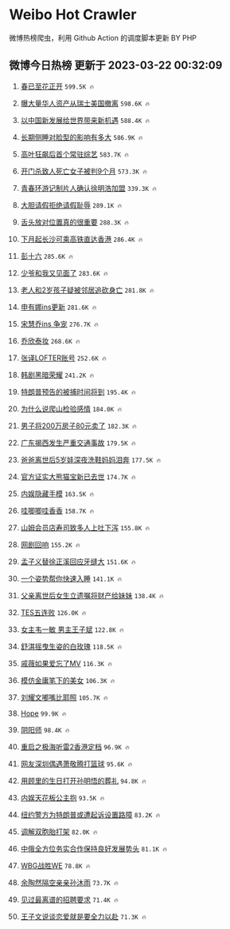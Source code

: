 # Weibo Hot Crawler 



微博热榜爬虫，利用 Github Action 的调度脚本更新 BY PHP 


## 微博今日热榜 更新于 2023-03-22 00:32:09 
1. [春已至花正开](https://s.weibo.com/weibo?q=%23%E6%98%A5%E5%B7%B2%E8%87%B3%E8%8A%B1%E6%AD%A3%E5%BC%80%23&t=31&band_rank=1&Refer=top) `599.5K 🔥` 

1. [曝大量华人资产从瑞士美国撤离](https://s.weibo.com/weibo?q=%23%E6%9B%9D%E5%A4%A7%E9%87%8F%E5%8D%8E%E4%BA%BA%E8%B5%84%E4%BA%A7%E4%BB%8E%E7%91%9E%E5%A3%AB%E7%BE%8E%E5%9B%BD%E6%92%A4%E7%A6%BB%23&t=31&band_rank=2&Refer=top) `598.6K 🔥` 

1. [以中国新发展给世界带来新机遇](https://s.weibo.com/weibo?q=%23%E4%BB%A5%E4%B8%AD%E5%9B%BD%E6%96%B0%E5%8F%91%E5%B1%95%E7%BB%99%E4%B8%96%E7%95%8C%E5%B8%A6%E6%9D%A5%E6%96%B0%E6%9C%BA%E9%81%87%23&t=31&band_rank=3&Refer=top) `588.4K 🔥` 

1. [长期侧睡对脸型的影响有多大](https://s.weibo.com/weibo?q=%23%E9%95%BF%E6%9C%9F%E4%BE%A7%E7%9D%A1%E5%AF%B9%E8%84%B8%E5%9E%8B%E7%9A%84%E5%BD%B1%E5%93%8D%E6%9C%89%E5%A4%9A%E5%A4%A7%23&t=31&band_rank=4&Refer=top) `586.9K 🔥` 

1. [高叶狂飙后首个常驻综艺](https://s.weibo.com/weibo?q=%23%E9%AB%98%E5%8F%B6%E7%8B%82%E9%A3%99%E5%90%8E%E9%A6%96%E4%B8%AA%E5%B8%B8%E9%A9%BB%E7%BB%BC%E8%89%BA%23&t=31&band_rank=5&Refer=top) `583.7K 🔥` 

1. [开门杀致人死亡女子被判9个月](https://s.weibo.com/weibo?q=%23%E5%BC%80%E9%97%A8%E6%9D%80%E8%87%B4%E4%BA%BA%E6%AD%BB%E4%BA%A1%E5%A5%B3%E5%AD%90%E8%A2%AB%E5%88%A49%E4%B8%AA%E6%9C%88%23&t=31&band_rank=6&Refer=top) `573.3K 🔥` 

1. [青春环游记制片人确认徐明浩加盟](https://s.weibo.com/weibo?q=%23%E9%9D%92%E6%98%A5%E7%8E%AF%E6%B8%B8%E8%AE%B0%E5%88%B6%E7%89%87%E4%BA%BA%E7%A1%AE%E8%AE%A4%E5%BE%90%E6%98%8E%E6%B5%A9%E5%8A%A0%E7%9B%9F%23&t=31&band_rank=7&Refer=top) `339.3K 🔥` 

1. [大胆请假拒绝请假耻辱](https://s.weibo.com/weibo?q=%23%E5%A4%A7%E8%83%86%E8%AF%B7%E5%81%87%E6%8B%92%E7%BB%9D%E8%AF%B7%E5%81%87%E8%80%BB%E8%BE%B1%23&t=31&band_rank=8&Refer=top) `289.1K 🔥` 

1. [舌头放对位置真的很重要](https://s.weibo.com/weibo?q=%23%E8%88%8C%E5%A4%B4%E6%94%BE%E5%AF%B9%E4%BD%8D%E7%BD%AE%E7%9C%9F%E7%9A%84%E5%BE%88%E9%87%8D%E8%A6%81%23&t=31&band_rank=9&Refer=top) `288.3K 🔥` 

1. [下月起长沙可乘高铁直达香港](https://s.weibo.com/weibo?q=%23%E4%B8%8B%E6%9C%88%E8%B5%B7%E9%95%BF%E6%B2%99%E5%8F%AF%E4%B9%98%E9%AB%98%E9%93%81%E7%9B%B4%E8%BE%BE%E9%A6%99%E6%B8%AF%23&t=31&band_rank=10&Refer=top) `286.4K 🔥` 

1. [彭十六](https://s.weibo.com/weibo?q=%E5%BD%AD%E5%8D%81%E5%85%AD&t=31&band_rank=11&Refer=top) `285.6K 🔥` 

1. [少爷和我又见面了](https://s.weibo.com/weibo?q=%23%E5%B0%91%E7%88%B7%E5%92%8C%E6%88%91%E5%8F%88%E8%A7%81%E9%9D%A2%E4%BA%86%23&t=31&band_rank=12&Refer=top) `283.6K 🔥` 

1. [老人和2岁孩子疑被邻居追砍身亡](https://s.weibo.com/weibo?q=%23%E8%80%81%E4%BA%BA%E5%92%8C2%E5%B2%81%E5%AD%A9%E5%AD%90%E7%96%91%E8%A2%AB%E9%82%BB%E5%B1%85%E8%BF%BD%E7%A0%8D%E8%BA%AB%E4%BA%A1%23&t=31&band_rank=13&Refer=top) `281.8K 🔥` 

1. [申有娜ins更新](https://s.weibo.com/weibo?q=%23%E7%94%B3%E6%9C%89%E5%A8%9Cins%E6%9B%B4%E6%96%B0%23&t=31&band_rank=14&Refer=top) `281.6K 🔥` 

1. [宋慧乔ins 争宠](https://s.weibo.com/weibo?q=%E5%AE%8B%E6%85%A7%E4%B9%94ins%20%E4%BA%89%E5%AE%A0&t=31&band_rank=15&Refer=top) `276.7K 🔥` 

1. [乔欣泰妆](https://s.weibo.com/weibo?q=%23%E4%B9%94%E6%AC%A3%E6%B3%B0%E5%A6%86%23&t=31&band_rank=16&Refer=top) `268.6K 🔥` 

1. [张译LOFTER账号](https://s.weibo.com/weibo?q=%23%E5%BC%A0%E8%AF%91LOFTER%E8%B4%A6%E5%8F%B7%23&t=31&band_rank=17&Refer=top) `252.6K 🔥` 

1. [韩剧黑暗荣耀](https://s.weibo.com/weibo?q=%E9%9F%A9%E5%89%A7%E9%BB%91%E6%9A%97%E8%8D%A3%E8%80%80&t=31&band_rank=18&Refer=top) `241.2K 🔥` 

1. [特朗普预告的被捕时间将到](https://s.weibo.com/weibo?q=%23%E7%89%B9%E6%9C%97%E6%99%AE%E9%A2%84%E5%91%8A%E7%9A%84%E8%A2%AB%E6%8D%95%E6%97%B6%E9%97%B4%E5%B0%86%E5%88%B0%23&t=31&band_rank=19&Refer=top) `195.4K 🔥` 

1. [为什么说爬山检验感情](https://s.weibo.com/weibo?q=%23%E4%B8%BA%E4%BB%80%E4%B9%88%E8%AF%B4%E7%88%AC%E5%B1%B1%E6%A3%80%E9%AA%8C%E6%84%9F%E6%83%85%23&t=31&band_rank=20&Refer=top) `184.0K 🔥` 

1. [男子将200万房子80元卖了](https://s.weibo.com/weibo?q=%23%E7%94%B7%E5%AD%90%E5%B0%86200%E4%B8%87%E6%88%BF%E5%AD%9080%E5%85%83%E5%8D%96%E4%BA%86%23&t=31&band_rank=21&Refer=top) `182.3K 🔥` 

1. [广东揭西发生严重交通事故](https://s.weibo.com/weibo?q=%23%E5%B9%BF%E4%B8%9C%E6%8F%AD%E8%A5%BF%E5%8F%91%E7%94%9F%E4%B8%A5%E9%87%8D%E4%BA%A4%E9%80%9A%E4%BA%8B%E6%95%85%23&t=31&band_rank=22&Refer=top) `179.5K 🔥` 

1. [爸爸离世后5岁娃深夜洗鞋妈妈泪奔](https://s.weibo.com/weibo?q=%23%E7%88%B8%E7%88%B8%E7%A6%BB%E4%B8%96%E5%90%8E5%E5%B2%81%E5%A8%83%E6%B7%B1%E5%A4%9C%E6%B4%97%E9%9E%8B%E5%A6%88%E5%A6%88%E6%B3%AA%E5%A5%94%23&t=31&band_rank=23&Refer=top) `177.5K 🔥` 

1. [官方证实大熊猫宝新已去世](https://s.weibo.com/weibo?q=%23%E5%AE%98%E6%96%B9%E8%AF%81%E5%AE%9E%E5%A4%A7%E7%86%8A%E7%8C%AB%E5%AE%9D%E6%96%B0%E5%B7%B2%E5%8E%BB%E4%B8%96%23&t=31&band_rank=24&Refer=top) `174.7K 🔥` 

1. [内娱隐藏手模](https://s.weibo.com/weibo?q=%23%E5%86%85%E5%A8%B1%E9%9A%90%E8%97%8F%E6%89%8B%E6%A8%A1%23&t=31&band_rank=25&Refer=top) `163.5K 🔥` 

1. [哇唧唧哇香香](https://s.weibo.com/weibo?q=%E5%93%87%E5%94%A7%E5%94%A7%E5%93%87%E9%A6%99%E9%A6%99&t=31&band_rank=26&Refer=top) `158.7K 🔥` 

1. [山姆会员店寿司致多人上吐下泻](https://s.weibo.com/weibo?q=%23%E5%B1%B1%E5%A7%86%E4%BC%9A%E5%91%98%E5%BA%97%E5%AF%BF%E5%8F%B8%E8%87%B4%E5%A4%9A%E4%BA%BA%E4%B8%8A%E5%90%90%E4%B8%8B%E6%B3%BB%23&t=31&band_rank=27&Refer=top) `155.8K 🔥` 

1. [网剧回响](https://s.weibo.com/weibo?q=%E7%BD%91%E5%89%A7%E5%9B%9E%E5%93%8D&t=31&band_rank=28&Refer=top) `155.2K 🔥` 

1. [孟子义替徐正溪回应牙缝大](https://s.weibo.com/weibo?q=%23%E5%AD%9F%E5%AD%90%E4%B9%89%E6%9B%BF%E5%BE%90%E6%AD%A3%E6%BA%AA%E5%9B%9E%E5%BA%94%E7%89%99%E7%BC%9D%E5%A4%A7%23&t=31&band_rank=29&Refer=top) `151.6K 🔥` 

1. [一个姿势帮你快速入睡](https://s.weibo.com/weibo?q=%23%E4%B8%80%E4%B8%AA%E5%A7%BF%E5%8A%BF%E5%B8%AE%E4%BD%A0%E5%BF%AB%E9%80%9F%E5%85%A5%E7%9D%A1%23&t=31&band_rank=30&Refer=top) `141.1K 🔥` 

1. [父亲离世后女生立遗嘱将财产给妹妹](https://s.weibo.com/weibo?q=%23%E7%88%B6%E4%BA%B2%E7%A6%BB%E4%B8%96%E5%90%8E%E5%A5%B3%E7%94%9F%E7%AB%8B%E9%81%97%E5%98%B1%E5%B0%86%E8%B4%A2%E4%BA%A7%E7%BB%99%E5%A6%B9%E5%A6%B9%23&t=31&band_rank=31&Refer=top) `138.4K 🔥` 

1. [TES五连败](https://s.weibo.com/weibo?q=%23TES%E4%BA%94%E8%BF%9E%E8%B4%A5%23&t=31&band_rank=32&Refer=top) `126.0K 🔥` 

1. [女主韦一敏 男主王子斌](https://s.weibo.com/weibo?q=%E5%A5%B3%E4%B8%BB%E9%9F%A6%E4%B8%80%E6%95%8F%20%E7%94%B7%E4%B8%BB%E7%8E%8B%E5%AD%90%E6%96%8C&t=31&band_rank=33&Refer=top) `122.8K 🔥` 

1. [舒淇摇曳生姿的白玫瑰](https://s.weibo.com/weibo?q=%E8%88%92%E6%B7%87%E6%91%87%E6%9B%B3%E7%94%9F%E5%A7%BF%E7%9A%84%E7%99%BD%E7%8E%AB%E7%91%B0&t=31&band_rank=34&Refer=top) `118.5K 🔥` 

1. [戚薇如果爱忘了MV](https://s.weibo.com/weibo?q=%23%E6%88%9A%E8%96%87%E5%A6%82%E6%9E%9C%E7%88%B1%E5%BF%98%E4%BA%86MV%23&t=31&band_rank=35&Refer=top) `116.3K 🔥` 

1. [模仿金庸笔下的美女](https://s.weibo.com/weibo?q=%23%E6%A8%A1%E4%BB%BF%E9%87%91%E5%BA%B8%E7%AC%94%E4%B8%8B%E7%9A%84%E7%BE%8E%E5%A5%B3%23&t=31&band_rank=36&Refer=top) `106.3K 🔥` 

1. [刘耀文嘟嘴比耶照](https://s.weibo.com/weibo?q=%23%E5%88%98%E8%80%80%E6%96%87%E5%98%9F%E5%98%B4%E6%AF%94%E8%80%B6%E7%85%A7%23&t=31&band_rank=37&Refer=top) `105.7K 🔥` 

1. [Hope](https://s.weibo.com/weibo?q=Hope&t=31&band_rank=38&Refer=top) `99.9K 🔥` 

1. [阴阳师](https://s.weibo.com/weibo?q=%E9%98%B4%E9%98%B3%E5%B8%88&t=31&band_rank=39&Refer=top) `98.4K 🔥` 

1. [重启之极海听雷2香港定档](https://s.weibo.com/weibo?q=%23%E9%87%8D%E5%90%AF%E4%B9%8B%E6%9E%81%E6%B5%B7%E5%90%AC%E9%9B%B72%E9%A6%99%E6%B8%AF%E5%AE%9A%E6%A1%A3%23&t=31&band_rank=40&Refer=top) `96.9K 🔥` 

1. [网友深圳偶遇萧敬腾打篮球](https://s.weibo.com/weibo?q=%23%E7%BD%91%E5%8F%8B%E6%B7%B1%E5%9C%B3%E5%81%B6%E9%81%87%E8%90%A7%E6%95%AC%E8%85%BE%E6%89%93%E7%AF%AE%E7%90%83%23&t=31&band_rank=41&Refer=top) `95.6K 🔥` 

1. [用顾里的生日打开孙明悟的葬礼](https://s.weibo.com/weibo?q=%E7%94%A8%E9%A1%BE%E9%87%8C%E7%9A%84%E7%94%9F%E6%97%A5%E6%89%93%E5%BC%80%E5%AD%99%E6%98%8E%E6%82%9F%E7%9A%84%E8%91%AC%E7%A4%BC&t=31&band_rank=42&Refer=top) `94.8K 🔥` 

1. [内娱天花板公主抱](https://s.weibo.com/weibo?q=%23%E5%86%85%E5%A8%B1%E5%A4%A9%E8%8A%B1%E6%9D%BF%E5%85%AC%E4%B8%BB%E6%8A%B1%23&t=31&band_rank=43&Refer=top) `93.5K 🔥` 

1. [纽约警方为特朗普或遭起诉设置路障](https://s.weibo.com/weibo?q=%23%E7%BA%BD%E7%BA%A6%E8%AD%A6%E6%96%B9%E4%B8%BA%E7%89%B9%E6%9C%97%E6%99%AE%E6%88%96%E9%81%AD%E8%B5%B7%E8%AF%89%E8%AE%BE%E7%BD%AE%E8%B7%AF%E9%9A%9C%23&t=31&band_rank=44&Refer=top) `83.2K 🔥` 

1. [调解双胞胎打架](https://s.weibo.com/weibo?q=%23%E8%B0%83%E8%A7%A3%E5%8F%8C%E8%83%9E%E8%83%8E%E6%89%93%E6%9E%B6%23&t=31&band_rank=45&Refer=top) `82.0K 🔥` 

1. [中俄全方位务实合作保持良好发展势头](https://s.weibo.com/weibo?q=%23%E4%B8%AD%E4%BF%84%E5%85%A8%E6%96%B9%E4%BD%8D%E5%8A%A1%E5%AE%9E%E5%90%88%E4%BD%9C%E4%BF%9D%E6%8C%81%E8%89%AF%E5%A5%BD%E5%8F%91%E5%B1%95%E5%8A%BF%E5%A4%B4%23&t=31&band_rank=46&Refer=top) `81.1K 🔥` 

1. [WBG战胜WE](https://s.weibo.com/weibo?q=%23WBG%E6%88%98%E8%83%9CWE%23&t=31&band_rank=47&Refer=top) `78.8K 🔥` 

1. [余陶然隔空亲亲孙沐雨](https://s.weibo.com/weibo?q=%23%E4%BD%99%E9%99%B6%E7%84%B6%E9%9A%94%E7%A9%BA%E4%BA%B2%E4%BA%B2%E5%AD%99%E6%B2%90%E9%9B%A8%23&t=31&band_rank=48&Refer=top) `73.7K 🔥` 

1. [见过最离谱的招聘要求](https://s.weibo.com/weibo?q=%23%E8%A7%81%E8%BF%87%E6%9C%80%E7%A6%BB%E8%B0%B1%E7%9A%84%E6%8B%9B%E8%81%98%E8%A6%81%E6%B1%82%23&t=31&band_rank=49&Refer=top) `71.4K 🔥` 

1. [王子文说谈恋爱就是要全力以赴](https://s.weibo.com/weibo?q=%23%E7%8E%8B%E5%AD%90%E6%96%87%E8%AF%B4%E8%B0%88%E6%81%8B%E7%88%B1%E5%B0%B1%E6%98%AF%E8%A6%81%E5%85%A8%E5%8A%9B%E4%BB%A5%E8%B5%B4%23&t=31&band_rank=50&Refer=top) `71.3K 🔥` 

